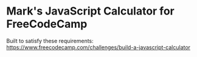 # Mark's JavaScript Calculator for FreeCodeCamp

Built to satisfy these requirements: https://www.freecodecamp.com/challenges/build-a-javascript-calculator
